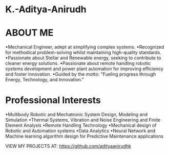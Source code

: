 # K.-Aditya-Anirudh
  # ABOUT ME
   •Mechanical Engineer, adept at simplifying complex systems.
   •Recognized for methodical problem-solving whilst maintaining high-quality standards.
   •Passionate about Stellar and Renewable energy, seeking to contribute to cleaner energy solutions.
   •Passionate about remote handling robotic systems development and power plant automation for
   improving efficiency and foster innovation.
   •Guided by the motto: "Fueling progress through Energy, Technology, and Innovation."

   # Professional Interests
   •Multibody Robotic and Mechatronic System Design, Modeling and Simulation
   •Thermal Systems, Vibration and Noise Engineering and Finite Element Analysis 
   •Remote Handling Technology
   •Mechanical design of Robotic and Automation systems 
   •Data Analytics 
   •Neural Network and Machine learning algorithm design for Predictive Maintenance applications


VIEW MY PROJECTS AT: https://github.com/adityaanirudhk
